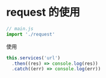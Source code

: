 # request 的使用

```js
// main.js
import './request'
```

使用

```js
this.services('url')
  .then((res) => console.log(res))
  .catch((err) => console.log(err))
```
